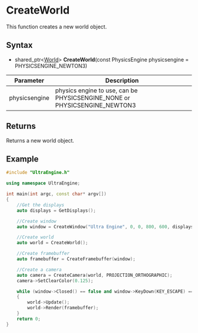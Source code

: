 # CreateWorld

This function creates a new world object.

## Syntax

- shared_ptr<[World](World.md)\> **CreateWorld**(const PhysicsEngine physicsengine = PHYSICSENGINE_NEWTON3)

| Parameter | Description |
|---|---|
| physicsengine | physics engine to use, can be PHYSICSENGINE_NONE or PHYSICSENGINE_NEWTON3 |

## Returns

Returns a new world object.

## Example

```c++
#include "UltraEngine.h"

using namespace UltraEngine;

int main(int argc, const char* argv[])
{
    //Get the displays
    auto displays = GetDisplays();

    //Create window
    auto window = CreateWindow("Ultra Engine", 0, 0, 800, 600, displays[0], WINDOW_CENTER | WINDOW_TITLEBAR);

    //Create world
    auto world = CreateWorld();

    //Create framebuffer
    auto framebuffer = CreateFramebuffer(window);

    //Create a camera
    auto camera = CreateCamera(world, PROJECTION_ORTHOGRAPHIC);
    camera->SetClearColor(0.125);

    while (window->Closed() == false and window->KeyDown(KEY_ESCAPE) == false)
    {
        world->Update();
        world->Render(framebuffer);
    }
    return 0;
}
```
